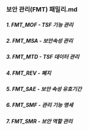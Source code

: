 ### 보안 관리(FMT) 패밀리.md
##### 1. FMT_MOF - TSF 기능 관리
##### 2. FMT_MSA - 보안속성 관리
##### 3. FMT_MTD - TSF 데이터 관리
##### 4. FMT_REV - 폐지
##### 5. FMT_SAE - 보안 속성 유효기간
##### 6. FMT_SMF - 관리 기능 명세
##### 7. FMT_SMR - 보안 역할 관리
